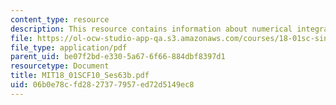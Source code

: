 ```yaml
---
content_type: resource
description: This resource contains information about numerical integration.
file: https://ol-ocw-studio-app-qa.s3.amazonaws.com/courses/18-01sc-single-variable-calculus-fall-2010/06b0e78cfd2827377957ed72d5149ec8_MIT18_01SCF10_Ses63b.pdf
file_type: application/pdf
parent_uid: be07f2bd-e330-5a67-6f66-884dbf8397d1
resourcetype: Document
title: MIT18_01SCF10_Ses63b.pdf
uid: 06b0e78c-fd28-2737-7957-ed72d5149ec8
---
```

